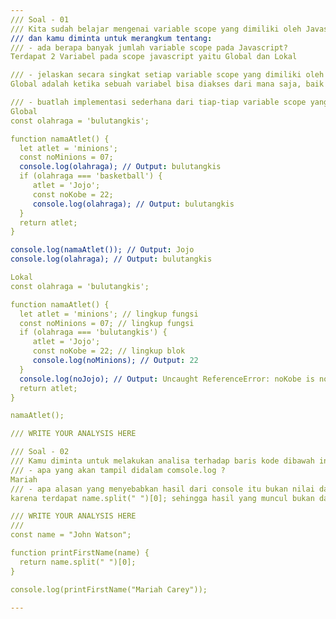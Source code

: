 ```yaml
---
/// Soal - 01
/// Kita sudah belajar mengenai variable scope yang dimiliki oleh Javascript
/// dan kamu diminta untuk merangkum tentang:
/// - ada berapa banyak jumlah variable scope pada Javascript?
Terdapat 2 Variabel pada scope javascript yaitu Global dan Lokal

/// - jelaskan secara singkat setiap variable scope yang dimiliki oleh Javascript
Global adalah ketika sebuah variabel bisa diakses dari mana saja, baik di dalam maupun di luar dari suatu fungsi atau blok (grup) kode, sedangkan Lokal adalah ketika sebuah variabel hanya bisa diakses di dalam sebuah fungsi atau blok kode. Semua variabel yang dideklarasikan di dalam sebuah fungsi/blok hanya bisa di dalam fungsi/blok tersebut saja.

/// - buatlah implementasi sederhana dari tiap-tiap variable scope yang dimiliki oleh Javascript
Global
const olahraga = 'bulutangkis';

function namaAtlet() {
  let atlet = 'minions';
  const noMinions = 07;
  console.log(olahraga); // Output: bulutangkis
  if (olahraga === 'basketball') {
     atlet = 'Jojo';
     const noKobe = 22;
     console.log(olahraga); // Output: bulutangkis
  }
  return atlet;
}

console.log(namaAtlet()); // Output: Jojo
console.log(olahraga); // Output: bulutangkis

Lokal
const olahraga = 'bulutangkis';

function namaAtlet() {
  let atlet = 'minions'; // lingkup fungsi
  const noMinions = 07; // lingkup fungsi
  if (olahraga === 'bulutangkis') { 
     atlet = 'Jojo';
     const noKobe = 22; // lingkup blok
     console.log(noMinions); // Output: 22  
  }
  console.log(noJojo); // Output: Uncaught ReferenceError: noKobe is not defined
  return atlet;
}

namaAtlet();

/// WRITE YOUR ANALYSIS HERE

/// Soal - 02
/// Kamu diminta untuk melakukan analisa terhadap baris kode dibawah ini
/// - apa yang akan tampil didalam comsole.log ?
Mariah
/// - apa alasan yang menyebabkan hasil dari console itu bukan nilai dari variable name?
karena terdapat name.split(" ")[0]; sehingga hasil yang muncul bukan dari variabel name

/// WRITE YOUR ANALYSIS HERE
///
const name = "John Watson";

function printFirstName(name) {
  return name.split(" ")[0];
}

console.log(printFirstName("Mariah Carey"));

---
```

